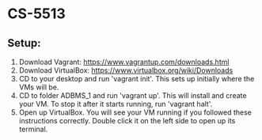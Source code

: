 # CS-5513

## Setup:
1) Download Vagrant: https://www.vagrantup.com/downloads.html
2) Download VirtualBox: https://www.virtualbox.org/wiki/Downloads
3) CD to your desktop and run 'vagrant init'. This sets up initially where the VMs will be.
4) CD to folder ADBMS_1 and run 'vagrant up'. This will install and create your VM. To stop it after it starts running, run 'vagrant halt'.
5) Open up VirtualBox. You will see your VM running if you followed these instructions correctly. Double click it on the left side to open up its terminal.

